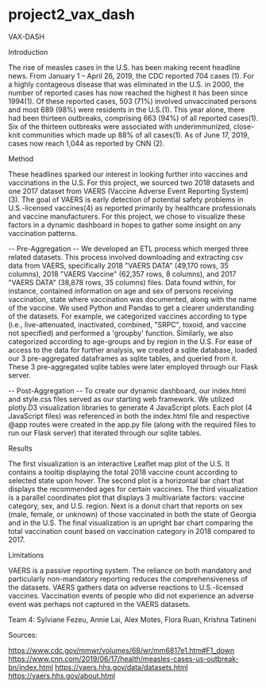 # project2_vax_dash

VAX-DASH

Introduction

The rise of measles cases in the U.S. has been making recent headline news. From January 1 – April 26, 2019, the CDC reported 704 cases (1). For a highly contageous disease that was eliminated in the U.S. in 2000, the number of reported cases has now reached the highest it has been since 1994(1). Of these reported cases, 503 (71%) involved unvaccinated persons and most 689 (98%) were residents in the U.S.(1). This year alone, there had been thirteen outbreaks, comprising 663 (94%) of all reported cases(1). Six of the thirteen outbreaks were associated with underimmunized, close-knit communities which made up 88% of all cases(1). As of June 17, 2019, cases now reach 1,044 as reported by CNN (2).

Method

These headlines sparked our interest in looking further into vaccines and vaccinations in the U.S. For this project, we sourced two 2018 datasets and one 2017 dataset from VAERS (Vaccine Adverse Event Reporting System)(3). The goal of VAERS is early detection of potential safety problems in U.S.-licensed vaccines(4) as reported primarily by healthcare professionals and vaccine manufacturers. For this project, we chose to visualize these factors in a dynamic dashboard in hopes to gather some insight on any vaccination patterns.

-- Pre-Aggregation --
We developed an ETL process which merged three related datasets. This process involved downloading and extracting csv data from VAERS, specifically 2018 "VAERS DATA" (49,170 rows, 35 columns), 2018 "VAERS Vaccine" (62,357 rows, 8 columns), and 2017 "VAERS DATA" (38,878 rows, 35 columns) files. Data found within, for instance, contained information on age and sex of persons receiving vaccination, state where vaccination was documented, along with the name of the vaccine. We used Python and Pandas to get a clearer understanding of the datasets. For example, we categorized vaccines according to type (i.e., live-attenuated, inactivated,	combined,	"SRPC", toxoid, and	vaccine not specified) and performed a 'groupby' function. Similarly, we also categorized according to age-groups and by region in the U.S. For ease of access to the data for further analysis, we created a sqlite database, loaded our 3 pre-aggregated dataframes as sqlite tables, and queried from it. These 3 pre-aggregated sqlite tables were later employed through our Flask server.

-- Post-Aggregation --
To create our dynamic dashboard, our index.html and style.css files served as our starting web framework. We utilized plotly.D3 visualization libraries to generate 4 JavaScript plots. Each plot (4 JavaScript files) was referenced in both the index.html file and respective @app routes were created in the app.py file (along with the required files to run our Flask server) that iterated through our sqlite tables. 

Results

The first visualization is an interactive Leaflet map plot of the U.S. It contains a tooltip displaying the total 2018 vaccine count according to selected state upon hover. The second plot is a horizontal bar chart that displays the recommended ages for certain vaccines. The third visualization is a parallel coordinates plot that displays 3 multivariate factors: vaccine category, sex, and U.S. region. Next is a donut chart that reports on sex (male, female, or unknown) of those vaccinated in both the state of Georgia and in the U.S. The final visualization is an upright bar chart comparing the total vaccination count based on vaccination category in 2018 compared to 2017.

Limitations

VAERS is a passive reporting system. The reliance on both mandatory and particularly non-mandatory reporting reduces the comprehensiveness of the datasets. VAERS gathers data on adverse reactions to U.S.-licensed vaccines. Vaccination events of people who did not experience an adverse event was perhaps not captured in the VAERS datasets.

Team 4: Sylviane Fezeu, Annie Lai, Alex Motes, Flora Ruan, Krishna Tatineni

Sources:

https://www.cdc.gov/mmwr/volumes/68/wr/mm6817e1.htm#F1_down
https://www.cnn.com/2019/06/17/health/measles-cases-us-outbreak-bn/index.html
https://vaers.hhs.gov/data/datasets.html
https://vaers.hhs.gov/about.html
